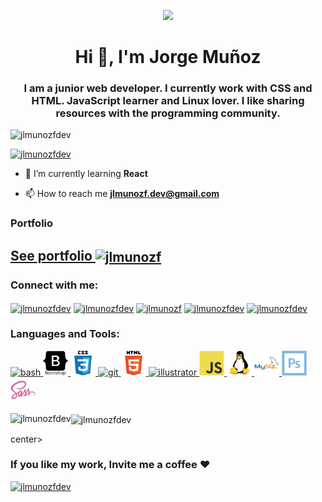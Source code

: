 <p align="center"> <img src="https://i.postimg.cc/SKYTc5Yd/logo-modified.png" style="width:200px"> </p>

<h1 align="center">Hi 👋, I'm Jorge Muñoz</h1>
<h3 align="center">I am a junior web developer. I currently work with CSS and HTML. JavaScript learner and Linux lover. I like sharing resources with the programming community.</h3>

<p align="left"> <img src="https://komarev.com/ghpvc/?username=jlmunozfdev&label=Profile%20views&color=0e75b6&style=flat" alt="jlmunozfdev" /> </p>


<p align="left"> <a href="https://twitter.com/jlmunozfdev" target="blank"><img src="https://img.shields.io/twitter/follow/jlmunozfdev?logo=twitter&style=for-the-badge" alt="jlmunozfdev" /></a> </p>

- 🌱 I’m currently learning **React**

- 📫 How to reach me **jlmunozf.dev@gmail.com**

### Portfolio
<a href="https://jlmunozfdev.github.io/" target="blank">See portfolio <img align="center" src="https://cdn-icons-png.flaticon.com/512/1150/1150626.png" alt="jlmunozf" height="40" width="40"/></a>
---

<h3 align="left">Connect with me:</h3>
<p align="left">
<a href="https://codepen.io/jlmunozfdev" target="blank"><img align="center" src="https://raw.githubusercontent.com/rahuldkjain/github-profile-readme-generator/master/src/images/icons/Social/codepen.svg" alt="jlmunozfdev" height="30" width="40" /></a>
<a href="https://dev.to/jlmunozfdev" target="blank"><img align="center" src="https://raw.githubusercontent.com/rahuldkjain/github-profile-readme-generator/master/src/images/icons/Social/devto.svg" alt="jlmunozfdev" height="30" width="40" /></a>
<a href="https://www.tiktok.com/@jlmunozfdev" target="blank"><img align="center" src="https://cdn.icon-icons.com/icons2/3041/PNG/512/tiktok_logo_icon_189233.png" alt="jlmunozf" height="40" width="40" /></a>
<a href="https://twitter.com/jlmunozfdev" target="blank"><img align="center" src="https://raw.githubusercontent.com/rahuldkjain/github-profile-readme-generator/master/src/images/icons/Social/twitter.svg" alt="jlmunozfdev" height="30" width="40" /></a>
<a href="https://instagram.com/jlmunozfdev" target="blank"><img align="center" src="https://raw.githubusercontent.com/rahuldkjain/github-profile-readme-generator/master/src/images/icons/Social/instagram.svg" alt="jlmunozfdev" height="30" width="40" /></a>
</p>

<h3 align="left">Languages and Tools:</h3>
<p align="left"> <a href="https://www.gnu.org/software/bash/" target="_blank" rel="noreferrer"> <img src="https://www.vectorlogo.zone/logos/gnu_bash/gnu_bash-icon.svg" alt="bash" width="40" height="40"/> </a> <a href="https://getbootstrap.com" target="_blank" rel="noreferrer"> <img src="https://raw.githubusercontent.com/devicons/devicon/master/icons/bootstrap/bootstrap-plain-wordmark.svg" alt="bootstrap" width="40" height="40"/> </a> <a href="https://www.w3schools.com/css/" target="_blank" rel="noreferrer"> <img src="https://raw.githubusercontent.com/devicons/devicon/master/icons/css3/css3-original-wordmark.svg" alt="css3" width="40" height="40"/> </a> <a href="https://git-scm.com/" target="_blank" rel="noreferrer"> <img src="https://www.vectorlogo.zone/logos/git-scm/git-scm-icon.svg" alt="git" width="40" height="40"/> </a> <a href="https://www.w3.org/html/" target="_blank" rel="noreferrer"> <img src="https://raw.githubusercontent.com/devicons/devicon/master/icons/html5/html5-original-wordmark.svg" alt="html5" width="40" height="40"/> </a> <a href="https://www.adobe.com/in/products/illustrator.html" target="_blank" rel="noreferrer"> <img src="https://www.vectorlogo.zone/logos/adobe_illustrator/adobe_illustrator-icon.svg" alt="illustrator" width="40" height="40"/> </a> <a href="https://developer.mozilla.org/en-US/docs/Web/JavaScript" target="_blank" rel="noreferrer"> <img src="https://raw.githubusercontent.com/devicons/devicon/master/icons/javascript/javascript-original.svg" alt="javascript" width="40" height="40"/> </a> <a href="https://www.linux.org/" target="_blank" rel="noreferrer"> <img src="https://raw.githubusercontent.com/devicons/devicon/master/icons/linux/linux-original.svg" alt="linux" width="40" height="40"/> </a> <a href="https://www.mysql.com/" target="_blank" rel="noreferrer"> <img src="https://raw.githubusercontent.com/devicons/devicon/master/icons/mysql/mysql-original-wordmark.svg" alt="mysql" width="40" height="40"/> </a> <a href="https://www.photoshop.com/en" target="_blank" rel="noreferrer"> <img src="https://raw.githubusercontent.com/devicons/devicon/master/icons/photoshop/photoshop-line.svg" alt="photoshop" width="40" height="40"/> </a> <a href="https://sass-lang.com" target="_blank" rel="noreferrer"> <img src="https://raw.githubusercontent.com/devicons/devicon/master/icons/sass/sass-original.svg" alt="sass" width="40" height="40"/> </a> </p>

<p><img align="left" src="https://github-readme-stats.vercel.app/api/top-langs?username=jlmunozfdev&show_icons=true&locale=en&layout=compact" alt="jlmunozfdev" /></p>

<p><img align="center" src="https://github-readme-streak-stats.herokuapp.com/?user=jlmunozfdev&" alt="jlmunozfdev" /></p>


center>
<h3 >If you like my work, Invite me a coffee ❤️ </h3>
<p><a href="https://www.paypal.com/paypalme/jlmunozf"> <img src="https://cdn-icons-png.flaticon.com/512/196/196565.png" height="50" width="210" alt="jlmunozfdev" /></a></p><br><br>

